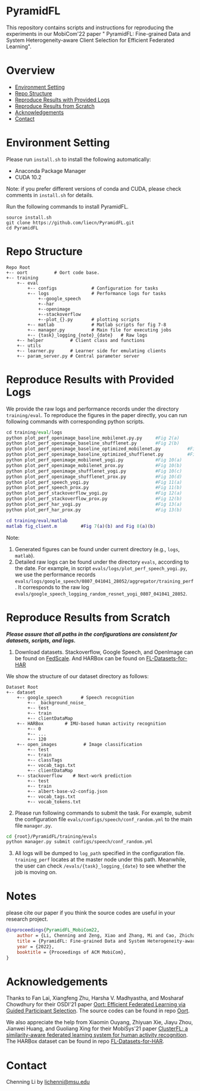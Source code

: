 # PyramidFL

This repository contains scripts and instructions for reproducing the experiments in our MobiCom'22 paper "
PyramidFL: Fine-grained Data and System Heterogeneity-aware Client Selection for Efficient Federated Learning". 
<!-- [PyramidFL: Fine-grained Data and System Heterogeneity-aware Client Selection for Efficient Federated Learning](https://www.usenix.org/conference/osdi21/presentation/lai)".  -->

# Overview

* [Environment Setting](#environment-setting)
* [Repo Structure](#repo-structure)
* [Reproduce Results with Provided Logs](#reproduce-results-with-provided-logs)
* [Reproduce Results from Scratch](#reproduce-results-from-scratch)
* [Acknowledgements](#acknowledgements)
* [Contact](#contact)

# Environment Setting

Please run ```install.sh``` to install the following automatically:
* Anaconda Package Manager
* CUDA 10.2

Note: if you prefer different versions of conda and CUDA, please check  comments in `install.sh` for details.

Run the following commands to install PyramidFL. 

```
source install.sh 
git clone https://github.com/liecn/PyramidFL.git
cd PyramidFL
```
# Repo Structure

```
Repo Root
+-- oort          # Oort code base.
+-- training
    +-- eval
        +-- configs             # Configuration for tasks
        +-- logs                # Performance logs for tasks
            +--google_speech 
            +--har
            +--openimage
            +--stackoverflow
            +--plot_{}.py       # plotting scripts
        +-- matlab              # Matlab scripts for fig 7-8
        +-- manager.py          # Main file for executing jobs
        +-- {task}_logging_{note}_{date}   # Raw logs
    +-- helper          # Client class and functions
    +-- utils       
    +-- learner.py      # Learner side for emulating clients
    +-- param_server.py # Central parameter server
```

# Reproduce Results with Provided Logs

We provide the raw logs and performance records under the directory `training/eval`. To reproduce the figures in the paper directly, you can run following commands with corresponding python scripts.

``` python
cd training/eval/logs
python plot_perf_openimage_baseline_mobilenet.py.py     #Fig 2(a)
python plot_perf_openimage_baseline_shufflenet.py       #Fig 2(b)
python plot_perf_openimage_baseline_optimized_mobilenet.py          #Fig 6(a)
python plot_perf_openimage_baseline_optimized_shufflenet.py         #Fig 6(b)
python plot_perf_openimage_mobilenet_yogi.py            #Fig 10(a)
python plot_perf_openimage_mobilenet_prox.py            #Fig 10(b)
python plot_perf_openimage_shufflenet_yogi.py           #Fig 10(c)
python plot_perf_openimage_shufflenet_prox.py           #Fig 10(d)
python plot_perf_speech_yogi.py                         #Fig 11(a)
python plot_perf_speech_prox.py                         #Fig 11(b)
python plot_perf_stackoverflow_yogi.py                  #Fig 12(a)
python plot_perf_stackoverflow_prox.py                  #Fig 12(b)
python plot_perf_har_yogi.py                            #Fig 13(a)
python plot_perf_har_prox.py                            #Fig 13(b)

```

``` matlab
cd training/eval/matlab
matlab fig_client.m         #Fig 7(a)(b) and Fig 8(a)(b)
```

Note:
1. Generated figures can be found under current directory (e.g., `logs`, `matlab`).
2. Detailed raw logs can be found under the directory `evals`, according to the date. For example, in script `evals/logs/plot_perf_speech_yogi.py`, we use the performance records `evals/logs/google_speech/0807_041041_28052/aggregator/training_perf`. It corresponds to the raw log `evals/google_speech_logging_random_resnet_yogi_0807_041041_28052`.

# Reproduce Results from Scratch
***Please assure that all paths in the configurations are consistent for datasets, scripts, and logs.***

1. Download datasets. Stackoverflow, Google Speech, and OpenImage can be found on [FedScale](https://github.com/SymbioticLab/FedScale). And HARBox can be found on [FL-Datasets-for-HAR](https://github.com/xmouyang/FL-Datasets-for-HAR)

We show the structure of our dataset directory as follows:
```
Dataset Root
+-- dataset
    +-- google_speech       # Speech recognition
        +-- _background_noise_
        +-- test 
        +-- train
        +-- clientDataMap
    +-- HARBox        # IMU-based human activity recognition
        +-- 0
        +-- ... 
        +-- 120 
    +-- open_images          # Image classification
        +-- test 
        +-- train
        +-- classTags
        +-- vocab_tags.txt
        +-- clientDataMap  
    +-- stackoverflow    # Next-work prediction
        +-- test 
        +-- train
        +-- albert-base-v2-config.json
        +-- vocab_tags.txt
        +-- vocab_tokens.txt  
```
2. Please run following commands to submit the task.
For example, submit the configuration file `evals/configs/speech/conf_random.yml` to the main file `manager.py`.

``` bash
cd {root}/PyramidFL/training/evals
python manager.py submit configs/speech/conf_random.yml
```

3. All logs will be dumped to `log_path` specified in the configuration file. `training_perf` locates at the master node under this path. Meanwhile, the user can check `/evals/{task}_logging_{date}` to see whether the job is moving on.

# Notes
please cite our paper if you think the source codes are useful in your research project.
```bibtex
@inproceedings{PyramidFL_MobiCom22,
    author = {Li, Chenning and Zeng, Xiao and Zhang, Mi and Cao, Zhichao},
    title = {PyramidFL: Fine-grained Data and System Heterogeneity-aware Client Selection for Efficient Federated Learning},
    year = {2022},
    booktitle = {Proceedings of ACM MobiCom},
}
```

# Acknowledgements

Thanks to Fan Lai, Xiangfeng Zhu, Harsha V. Madhyastha, and Mosharaf Chowdhury for their OSDI'21 paper [Oort: Efficient Federated Learning via Guided Participant Selection](https://www.usenix.org/conference/osdi21/presentation/lai). The source codes can be found in repo [Oort](https://github.com/SymbioticLab/Oort).

We also appreciate the help from Xiaomin Ouyang, Zhiyuan Xie, Jiayu Zhou, Jianwei Huang, and Guoliang Xing for their MobiSys'21 paper [ClusterFL: a similarity-aware federated learning system for human activity recognition](https://dl.acm.org/doi/10.1145/3458864.3467681). The HARBox dataset can be found in repo [FL-Datasets-for-HAR](https://github.com/xmouyang/FL-Datasets-for-HAR).


# Contact
Chenning Li by lichenni@msu.edu


